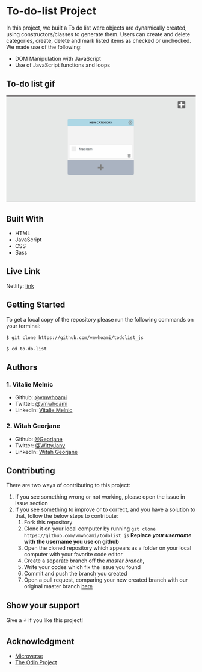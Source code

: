 # To-do-list Project
In this project, we built a To do list were objects are dynamically created, using constructors/classes to generate them. 
Users can create and delete categories, create, delete and mark listed items as checked or unchecked.
We made use of the following:

- DOM Manipulation with JavaScript
- Use of JavaScript functions and loops

## To-do list gif
![screenshot](https://github.com/Georjane/to-do-list/blob/refactor/src/assets/todo.gif)

## Built With
- HTML
- JavaScript
- CSS
- Sass
## Live Link
Netlify: [link](https://keen-einstein-00221c.netlify.app)

## Getting Started
To get a local copy of the repository please run the following commands on your terminal:
```
$ git clone https://github.com/vmwhoami/todolist_js
```
```
$ cd to-do-list
```

## Authors
### 1. Vitalie Melnic
* Github: [@vmwhoami](https://github.com/vmwhoami)
* Twitter: [@vmwhoami](https://twitter.com/vmwhoami)
* LinkedIn: [Vitalie Melnic](https://www.linkedin.com/in/vitalie-melnic-5802198a/)

### 2. Witah Georjane
* Github: [@Georjane](https://github.com/Georjane)
* Twitter: [@WittyJany](https://twitter.com/WittyJany)
* LinkedIn: [Witah Georjane](https://www.linkedin.com/in/witah-georjane)

## Contributing
There are two ways of contributing to this project:

1. If you see something wrong or not working, please open the issue in issue section
2. If you see something to improve or to correct, and you have a solution to that, follow the below steps to contribute:
    1. Fork this repository
    2. Clone it on your local computer by running `git clone https://github.com/vmwhoami/todolist_js` __Replace *your username* with the username you use on github__
    3. Open the cloned repository which appears as a folder on your local computer with your favorite code editor
    4. Create a separate branch off the *master branch*,
    5. Write your codes which fix the issue you found
    6. Commit and push the branch you created
    7. Open a pull request, comparing your new created branch with our original master branch [here](https://github.com/Georjane/to-do-list)

## Show your support

Give a ⭐️ if you like this project!

## Acknowledgment
* [Microverse](https://www.microvese.org)
* [The Odin Project](https://www.theodinproject.com)